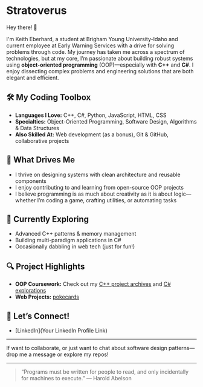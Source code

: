 # Stratoverus

Hey there! 👋

I'm Keith Eberhard, a student at Brigham Young University-Idaho and current employee at Early Warning Services with a drive for solving problems through code. My journey has taken me across a spectrum of technologies, but at my core, I’m passionate about building robust systems using **object-oriented programming** (OOP)—especially with **C++** and **C#**. I enjoy dissecting complex problems and engineering solutions that are both elegant and efficient.

## 🛠️ My Coding Toolbox

- **Languages I Love:** C++, C#, Python, JavaScript, HTML, CSS
- **Specialties:** Object-Oriented Programming, Software Design, Algorithms & Data Structures
- **Also Skilled At:** Web development (as a bonus), Git & GitHub, collaborative projects

## 🚀 What Drives Me

- I thrive on designing systems with clean architecture and reusable components
- I enjoy contributing to and learning from open-source OOP projects
- I believe programming is as much about creativity as it is about logic—whether I’m coding a game, crafting utilities, or automating tasks

## 🌱 Currently Exploring

- Advanced C++ patterns & memory management
- Building multi-paradigm applications in C#
- Occasionally dabbling in web tech (just for fun!)

## 🔍 Project Highlights

- **OOP Coursework:** Check out my [C++ project archives](https://github.com/Stratoverus?tab=repositories&q=c%2B%2B&type=&language=) and [C# explorations](https://github.com/Stratoverus?tab=repositories&q=c%23&type=&language=)
- **Web Projects:** [pokecards](https://github.com/Stratoverus/pokecards)

## 🤝 Let’s Connect!

- [LinkedIn](Your LinkedIn Profile Link)

---

If want to collaborate, or just want to chat about software design patterns—drop me a message or explore my repos!

---

> “Programs must be written for people to read, and only incidentally for machines to execute.” — Harold Abelson
